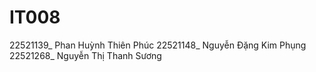 # IT008
22521139_ Phan Huỳnh Thiên Phúc
22521148_ Nguyễn Đặng Kim Phụng
22521268_ Nguyễn Thị Thanh Sương
